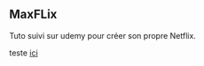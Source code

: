 ## MaxFLix

Tuto suivi sur udemy pour créer son propre Netflix.


teste [ici](https://mini-netflix-tuto.netlify.app/)
